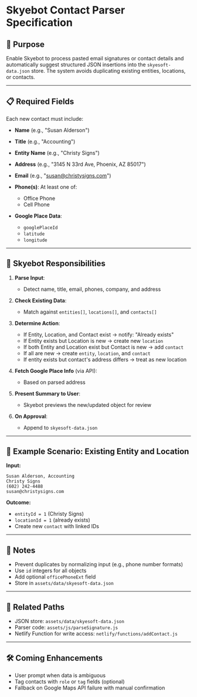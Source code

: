 # Skyebot Contact Parser Specification

## 📌 Purpose

Enable Skyebot to process pasted email signatures or contact details and automatically suggest structured JSON insertions into the `skyesoft-data.json` store. The system avoids duplicating existing entities, locations, or contacts.

---

## 📋 Required Fields

Each new contact must include:

* **Name** (e.g., "Susan Alderson")
* **Title** (e.g., "Accounting")
* **Entity Name** (e.g., "Christy Signs")
* **Address** (e.g., "3145 N 33rd Ave, Phoenix, AZ 85017")
* **Email** (e.g., "[susan@christysigns.com](mailto:susan@christysigns.com)")
* **Phone(s)**: At least one of:

  * Office Phone
  * Cell Phone
* **Google Place Data**:

  * `googlePlaceId`
  * `latitude`
  * `longitude`

---

## 🧠 Skyebot Responsibilities

1. **Parse Input**:

   * Detect name, title, email, phones, company, and address
2. **Check Existing Data**:

   * Match against `entities[]`, `locations[]`, and `contacts[]`
3. **Determine Action**:

   * If Entity, Location, and Contact exist → notify: "Already exists"
   * If Entity exists but Location is new → create new `location`
   * If both Entity and Location exist but Contact is new → add `contact`
   * If all are new → create `entity`, `location`, and `contact`
   * If entity exists but contact's address differs → treat as new location
4. **Fetch Google Place Info** (via API):

   * Based on parsed address
5. **Present Summary to User**:

   * Skyebot previews the new/updated object for review
6. **On Approval**:

   * Append to `skyesoft-data.json`

---

## 🧪 Example Scenario: Existing Entity and Location

**Input:**

```
Susan Alderson, Accounting
Christy Signs
(602) 242-4488
susan@christysigns.com
```

**Outcome:**

* `entityId = 1` (Christy Signs)
* `locationId = 1` (already exists)
* Create new `contact` with linked IDs

---

## 🔐 Notes

* Prevent duplicates by normalizing input (e.g., phone number formats)
* Use `id` integers for all objects
* Add optional `officePhoneExt` field
* Store in `assets/data/skyesoft-data.json`

---

## 📂 Related Paths

* JSON store: `assets/data/skyesoft-data.json`
* Parser code: `assets/js/parseSignature.js`
* Netlify Function for write access: `netlify/functions/addContact.js`

---

## 🛠️ Coming Enhancements

* User prompt when data is ambiguous
* Tag contacts with `role` or `tag` fields (optional)
* Fallback on Google Maps API failure with manual confirmation
